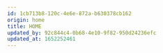 ```yaml
---
id: 1cb713b8-120c-4e6e-872a-b630378cb162
origin: home
title: HOME
updated_by: 92c844c4-0b68-4e10-9f82-950d24236efc
updated_at: 1652252461
---
```

